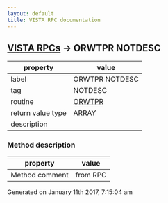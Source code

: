 ```yaml
---
layout: default
title: VISTA RPC documentation
---
```




## [VISTA RPCs](TableOfContent.md) &#8594; ORWTPR NOTDESC 

 property | value 
--- | --- 
 label | ORWTPR NOTDESC
 tag | NOTDESC
 routine | [ORWTPR](http://code.osehra.org/dox/Routine_ORWTPR_source.html)
 return value type | ARRAY
 description | 


### Method description

 property | value 
--- | --- 
 Method comment | from RPC




 Generated on January 11th 2017, 7:15:04 am